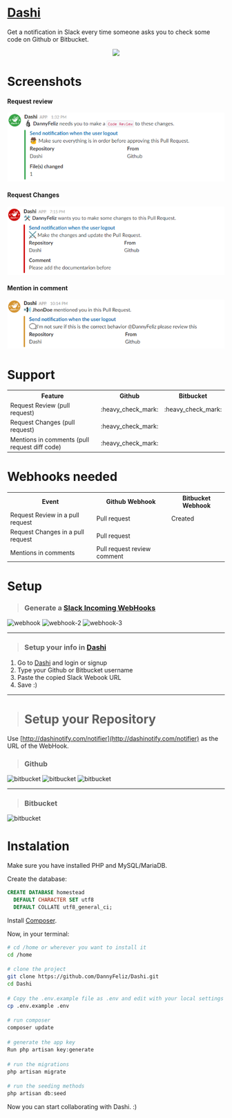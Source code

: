 # [Dashi](https://github.com/DannyFeliz/Dashi)
Get a notification in Slack every time someone asks you to check some code on Github or Bitbucket.

<p align="center">
  <img width="350" src="http://dashinotify.com/img/dashi-logo.png">
</p>

# Screenshots
#### Request review
<img src="https://raw.githubusercontent.com/DannyFeliz/Dashi/master/public/img/screenshot/request-review-pr-example.png">

#### Request Changes
<img src="https://raw.githubusercontent.com/DannyFeliz/Dashi/master/public/img/screenshot/request-changes-example.png">

#### Mention in comment
<img src="https://raw.githubusercontent.com/DannyFeliz/Dashi/master/public/img/screenshot/mention-in-comment-example.png">


# Support
<table>
    <tr>
        <th>Feature</th>
        <th>Github</th>
        <th>Bitbucket</th>
    </tr>
    <tr>
        <td>Request Review (pull request)</td>
        <td>:heavy_check_mark:</td>
        <td>:heavy_check_mark:</td>
    </tr>
    <tr>
        <td>Request Changes (pull request)</td>
        <td>:heavy_check_mark:</td>
        <td></td>
    </tr>
    <tr>
        <td>Mentions in comments (pull request diff code)</td>
        <td>:heavy_check_mark:</td>
        <td></td>
    </tr>
</table>

# Webhooks needed
<table>
    <tr>
        <th>Event</th>
        <th>Github Webhook</th>
        <th>Bitbucket Webhook</th>
    </tr>
    <tr>
        <td>Request Review in a pull request</td>
        <td>Pull request</td>
        <td>Created</td>
    </tr>
    <tr>
        <td>Request Changes in a pull request</td>
        <td>Pull request</td>
        <td></td>
    </tr>
    <tr>
        <td>Mentions in comments</td>
        <td>Pull request review comment</td>
        <td></td>
    </tr>
</table>

# Setup

> ### Generate a [Slack Incoming WebHooks](https://devsop.slack.com/apps/A0F7XDUAZ-incoming-webhooks)
![webhook](https://i.imgur.com/BROWDw2.png)
![webhook-2](https://i.imgur.com/FGxZY9e.png)
![webhook-3](https://i.imgur.com/NpF7sFh.png)

<hr>

> ### Setup your info in [Dashi](http://dashinotify.com)
1. Go to [Dashi](http://dashinotify.com/register) and login or signup
2. Type your Github or Bitbucket username 
3. Paste the copied Slack Webook URL
4. Save :)

<hr>

> # Setup your Repository
Use [http://dashinotify.com/notifier](http://dashinotify.com/notifier) as the URL of the WebHook.

> ### Github
![bitbucket](https://i.imgur.com/mE2sPWX.png)
![bitbucket](https://i.imgur.com/sVjmRdY.png)
![bitbucket](https://i.imgur.com/oeXbrCL.png)

<hr>

> ### Bitbucket
![bitbucket](https://i.imgur.com/7GwB4LX.png)


# Instalation 

Make sure you have installed PHP and MySQL/MariaDB.

Create the database:

```sql
CREATE DATABASE homestead
  DEFAULT CHARACTER SET utf8
  DEFAULT COLLATE utf8_general_ci;
```
Install [Composer](https://getcomposer.org/download/).

Now, in your terminal: 

```bash
# cd /home or wherever you want to install it
cd /home

# clone the project
git clone https://github.com/DannyFeliz/Dashi.git
cd Dashi

# Copy the .env.example file as .env and edit with your local settings
cp .env.example .env

# run composer
composer update

# generate the app key
Run php artisan key:generate

# run the migrations
php artisan migrate

# run the seeding methods
php artisan db:seed

```

Now you can start collaborating with Dashi. :)

